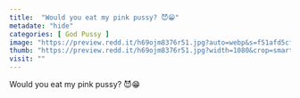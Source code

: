 ```yaml
---
title:  "Would you eat my pink pussy? 😈😁"
metadate: "hide"
categories: [ God Pussy ]
image: "https://preview.redd.it/h69ojm8376r51.jpg?auto=webp&s=f51afd5cf969d4fb52e6bdb30b308af883b62550"
thumb: "https://preview.redd.it/h69ojm8376r51.jpg?width=1080&crop=smart&auto=webp&s=2a25b0be1ed8e0772c3511c31bcd63fa2fb3d7ee"
visit: ""
---
```

Would you eat my pink pussy? 😈😁
